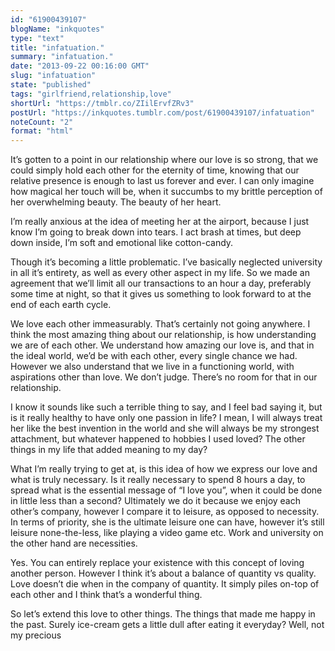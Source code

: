 ```yaml
---
id: "61900439107"
blogName: "inkquotes"
type: "text"
title: "infatuation."
summary: "infatuation."
date: "2013-09-22 00:16:00 GMT"
slug: "infatuation"
state: "published"
tags: "girlfriend,relationship,love"
shortUrl: "https://tmblr.co/ZIilErvfZRv3"
postUrl: "https://inkquotes.tumblr.com/post/61900439107/infatuation"
noteCount: "2"
format: "html"
---
```


It’s gotten to a point in our relationship where our love is so strong, that we could simply hold each other for the eternity of time, knowing that our relative presence is enough to last us forever and ever. I can only imagine how magical her touch will be, when it succumbs to my brittle perception of her overwhelming beauty. The beauty of her heart.

I’m really anxious at the idea of meeting her at the airport, because I just know I’m going to break down into tears. I act brash at times, but deep down inside, I’m soft and emotional like cotton-candy.

Though it’s becoming a little problematic. I’ve basically neglected university in all it’s entirety, as well as every other aspect in my life. So we made an agreement that we’ll limit all our transactions to an hour a day, preferably some time at night, so that it gives us something to look forward to at the end of each earth cycle. 

We love each other immeasurably. That’s certainly not going anywhere. I think the most amazing thing about our relationship, is how understanding we are of each other. We understand how amazing our love is, and that in the ideal world, we’d be with each other, every single chance we had. However we also understand that we live in a functioning world, with aspirations other than love. We don’t judge. There’s no room for that in our relationship.

I know it sounds like such a terrible thing to say, and I feel bad saying it, but is it really healthy to have only one passion in life? I mean, I will always treat her like the best invention in the world and she will always be my strongest attachment, but whatever happened to hobbies I used loved? The other things in my life that added meaning to my day? 

What I’m really trying to get at, is this idea of how we express our love and what is truly necessary. Is it really necessary to spend 8 hours a day, to spread what is the essential message of “I love you”, when it could be done in little less than a second? Ultimately we do it because we enjoy each other’s company, however I compare it to leisure, as opposed to necessity. In terms of priority, she is the ultimate leisure one can have, however it’s still leisure none-the-less, like playing a video game etc. Work and university on the other hand are necessities. 

Yes. You can entirely replace your existence with this concept of loving another person. However I think it’s about a balance of quantity vs quality. Love doesn’t die when in the company of quantity. It simply piles on-top of each other and I think that’s a wonderful thing.

So let’s extend this love to other things. The things that made me happy in the past. Surely ice-cream gets a little dull after eating it everyday? Well, not my precious